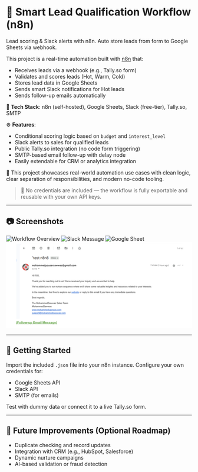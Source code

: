 # 🔁 Smart Lead Qualification Workflow (n8n)
Lead scoring &amp; Slack alerts with n8n. Auto store leads from form to Google Sheets via webhook.

This project is a real-time automation built with [n8n](https://n8n.io/) that:

- Receives leads via a webhook (e.g., Tally.so form)
- Validates and scores leads (Hot, Warm, Cold)
- Stores lead data in Google Sheets
- Sends smart Slack notifications for Hot leads
- Sends follow-up emails automatically

🧰 **Tech Stack**: n8n (self-hosted), Google Sheets, Slack (free-tier), Tally.so, SMTP

⚙️ **Features**:
- Conditional scoring logic based on `budget` and `interest_level`
- Slack alerts to sales for qualified leads
- Public Tally.so integration (no code form triggering)
- SMTP-based email follow-up with delay node
- Easily extendable for CRM or analytics integration

📌 This project showcases real-world automation use cases with clean logic, clear separation of responsibilities, and modern no-code tooling.

> 📎 No credentials are included — the workflow is fully exportable and reusable with your own API keys.

---

## 📷 Screenshots

![Workflow Overview](./docs/workflow_diagram.png)
![Slack Message](./docs/slack_message_sample.png)
![Google Sheet](./docs/google_sheet_example.png)
![Follow-up Email](docs/FollowUp%20Email.png)

---

## 🚀 Getting Started

Import the included `.json` file into your n8n instance. Configure your own credentials for:

- Google Sheets API
- Slack API
- SMTP (for emails)

Test with dummy data or connect it to a live Tally.so form.

---

## 📘 Future Improvements (Optional Roadmap)

- Duplicate checking and record updates
- Integration with CRM (e.g., HubSpot, Salesforce)
- Dynamic nurture campaigns
- AI-based validation or fraud detection
